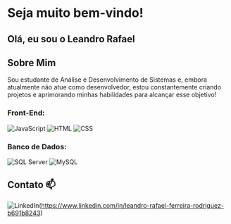 # Seja muito bem-vindo! 

## Olá, eu sou o Leandro Rafael

## Sobre Mim

Sou estudante de Análise e Desenvolvimento de Sistemas e, embora atualmente não atue como desenvolvedor, estou constantemente criando projetos e aprimorando minhas habilidades para alcançar esse objetivo!

### Front-End:
![JavaScript](https://img.shields.io/badge/JavaScript-F7DF1E?style=for-the-badge&logo=javascript&logoColor=black)
![HTML](https://img.shields.io/badge/HTML5-E34F26?style=for-the-badge&logo=html5&logoColor=white)
![CSS](https://img.shields.io/badge/CSS3-1572B6?style=for-the-badge&logo=css3&logoColor=white)

### Banco de Dados:
![SQL Server](https://img.shields.io/badge/Microsoft%20SQL%20Server-CC2927?style=for-the-badge&logo=microsoft-sql-server&logoColor=white)
![MySQL](https://img.shields.io/badge/MySQL-4479A1?style=for-the-badge&logo=mysql&logoColor=white)


##  Contato 📫
![LinkedIn](https://img.shields.io/badge/LinkedIn-0077B5?style=for-the-badge&logo=linkedin&logoColor=white)(https://www.linkedin.com/in/leandro-rafael-ferreira-rodriguez-b691b8243)
